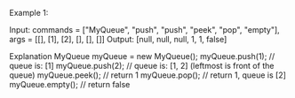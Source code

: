 Example 1:

Input: commands = ["MyQueue", "push", "push", "peek", "pop", "empty"], args = [[], [1], [2], [], [], []]
Output: [null, null, null, 1, 1, false]

Explanation
MyQueue myQueue = new MyQueue();
myQueue.push(1); // queue is: [1]
myQueue.push(2); // queue is: [1, 2] (leftmost is front of the queue)
myQueue.peek(); // return 1
myQueue.pop(); // return 1, queue is [2]
myQueue.empty(); // return false